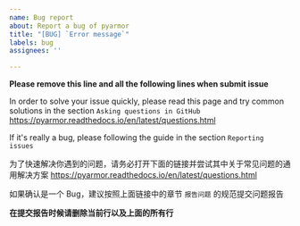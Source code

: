 ```yaml
---
name: Bug report
about: Report a bug of pyarmor
title: "[BUG] `Error message`"
labels: bug
assignees: ''

---
```


**Please remove this line and all the following lines when submit issue**

In order to solve your issue quickly, please read this page and try common solutions in the section `Asking questions in GitHub`
https://pyarmor.readthedocs.io/en/latest/questions.html

If it's really a bug, please following the guide in the section `Reporting issues`

为了快速解决你遇到的问题，请务必打开下面的链接并尝试其中关于常见问题的通用解决方案
https://pyarmor.readthedocs.io/en/latest/questions.html

如果确认是一个 Bug，建议按照上面链接中的章节 `报告问题` 的规范提交问题报告

**在提交报告时候请删除当前行以及上面的所有行**
